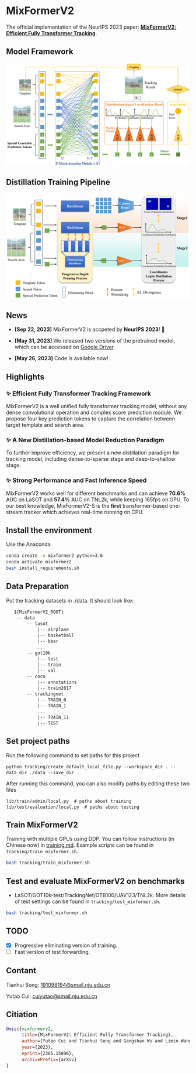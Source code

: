 # MixFormerV2
The official implementation of the NeurIPS 2023 paper: [**MixFormerV2: Efficient Fully Transformer Tracking**](https://arxiv.org/abs/2305.15896).

## Model Framework
![model](tracking/model.png)

## Distillation Training Pipeline
![training](tracking/training.png)


## News

- **[Sep 22, 2023]** MixFormerV2 is accpeted by **NeurIPS 2023**! :tada:

- **[May 31, 2023]** We released two versions of the pretrained model, which can be accessed on [Google Driver](https://drive.google.com/drive/folders/1soQMZyvIcY7YrYrGdk6MCstTPlMXNd30?usp=sharing).

- **[May 26, 2023]** Code is available now!


## Highlights

### :sparkles: Efficient Fully Transformer Tracking Framework

MixFormerV2 is a well unified fully transformer tracking model, without any dense convolutional operation and complex score prediction module. We propose four key prediction tokens to capture the correlation between target template and search area.

### :sparkles: A New Distillation-based Model Reduction Paradigm

To further improve efficiency, we present a new distillation paradigm for tracking model, including dense-to-sparse stage and deep-to-shallow stage.

### :sparkles: Strong Performance and Fast Inference Speed

MixFormerV2 works well for different benchmarks and can achieve **70.6%** AUC on LaSOT and **57.4%** AUC on TNL2k, while keeping 165fps on GPU. To our best knowledge, MixFormerV2-S is the **first** transformer-based one-stream tracker which achieves real-time running on CPU.


## Install the environment
Use the Anaconda
``` bash
conda create -n mixformer2 python=3.6
conda activate mixformer2
bash install_requirements.sh
```

## Data Preparation
Put the tracking datasets in ./data. It should look like:
```
   ${MixFormerV2_ROOT}
    -- data
        -- lasot
            |-- airplane
            |-- basketball
            |-- bear
            ...
        -- got10k
            |-- test
            |-- train
            |-- val
        -- coco
            |-- annotations
            |-- train2017
        -- trackingnet
            |-- TRAIN_0
            |-- TRAIN_1
            ...
            |-- TRAIN_11
            |-- TEST
```

## Set project paths
Run the following command to set paths for this project
```
python tracking/create_default_local_file.py --workspace_dir . --data_dir ./data --save_dir .
```
After running this command, you can also modify paths by editing these two files
```
lib/train/admin/local.py  # paths about training
lib/test/evaluation/local.py  # paths about testing
```

## Train MixFormerV2

Training with multiple GPUs using DDP. 
You can follow instructions (in Chinese now) in [training.md](tutorials/training_zh.md).
Example scripts can be found in `tracking/train_mixformer.sh`.

``` bash
bash tracking/train_mixformer.sh
```

## Test and evaluate MixFormerV2 on benchmarks
- LaSOT/GOT10k-test/TrackingNet/OTB100/UAV123/TNL2k. More details of test settings can be found in `tracking/test_mixformer.sh`.

``` bash
bash tracking/test_mixformer.sh

```


## TODO
- [x] Progressive eliminating version of training.
- [ ] Fast version of test forwarding.

## Contant
Tianhui Song: 191098194@smail.nju.edu.cn

Yutao Cui: cuiyutao@smail.nju.edu.cn 


## Citiation
``` bibtex
@misc{mixformerv2,
      title={MixFormerV2: Efficient Fully Transformer Tracking}, 
      author={Yutao Cui and Tianhui Song and Gangshan Wu and Limin Wang},
      year={2023},
      eprint={2305.15896},
      archivePrefix={arXiv}
}
```
